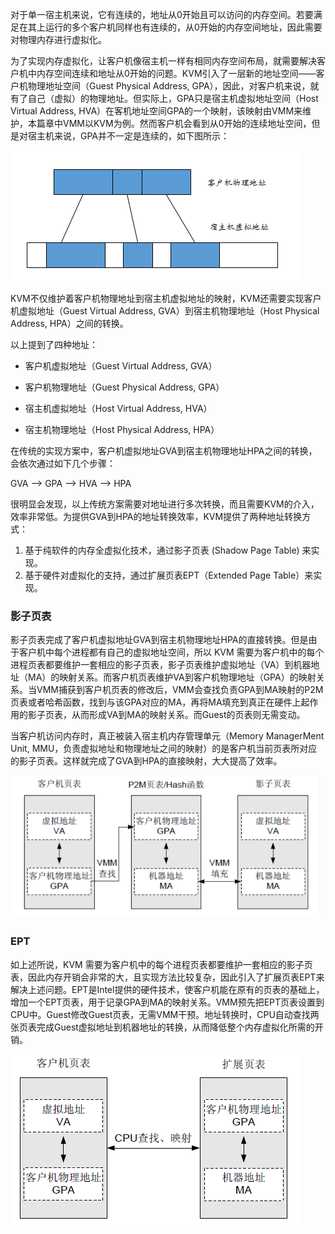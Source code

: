 对于单一宿主机来说，它有连续的，地址从0开始且可以访问的内存空间。若要满足在其上运行的多个客户机同样也有连续的，从0开始的内存空间地址，因此需要对物理内存进行虚拟化。

为了实现内存虚拟化，让客户机像宿主机一样有相同内存空间布局，就需要解决客户机中内存空间连续和地址从0开始的问题。KVM引入了一层新的地址空间——客户机物理地址空间（Guest Physical Address, GPA），因此，对客户机来说，就有了自己（虚拟）的物理地址。但实际上，GPA只是宿主机虚拟地址空间（Host Virtual Address, HVA）在客机地址空间GPA的一个映射，该映射由VMM来维护，本篇章中VMM以KVM为例。然而客户机会看到从0开始的连续地址空间，但是对宿主机来说，GPA并不一定是连续的，如下图所示：

![](/images/basis/memory.png)

KVM不仅维护着客户机物理地址到宿主机虚拟地址的映射，KVM还需要实现客户机虚拟地址（Guest Virtual Address, GVA）到宿主机物理地址（Host Physical Address, HPA）之间的转换。

以上提到了四种地址：

* 客户机虚拟地址（Guest Virtual Address, GVA）

* 客户机物理地址（Guest Physical Address, GPA）

* 宿主机虚拟地址（Host Virtual Address, HVA）

* 宿主机物理地址（Host Physical Address, HPA）

在传统的实现方案中，客户机虚拟地址GVA到宿主机物理地址HPA之间的转换，会依次通过如下几个步骤：

GVA  --&gt;  GPA  --&gt;  HVA  --&gt;  HPA

很明显会发现，以上传统方案需要对地址进行多次转换，而且需要KVM的介入，效率非常低。为提供GVA到HPA的地址转换效率，KVM提供了两种地址转换方式：

1. 基于纯软件的内存全虚拟化技术，通过影子页表 \(Shadow Page Table\) 来实现。
2. 基于硬件对虚拟化的支持，通过扩展页表EPT（Extended Page Table）来实现。

### **影子页表**

影子页表完成了客户机虚拟地址GVA到宿主机物理地址HPA的直接转换。但是由于客户机中每个进程都有自己的虚拟地址空间，所以 KVM 需要为客户机中的每个进程页表都要维护一套相应的影子页表，影子页表维护虚拟地址（VA）到机器地址（MA）的映射关系。而客户机页表维护VA到客户机物理地址（GPA）的映射关系。当VMM捕获到客户机页表的修改后，VMM会查找负责GPA到MA映射的P2M页表或者哈希函数，找到与该GPA对应的MA，再将MA填充到真正在硬件上起作用的影子页表，从而形成VA到MA的映射关系。而Guest的页表则无需变动。

当客户机访问内存时，真正被装入宿主机内存管理单元（Memory ManagerMent Unit, MMU，负责虚拟地址和物理地址之间的映射）的是客户机当前页表所对应的影子页表。这样就完成了GVA到HPA的直接映射，大大提高了效率。

![](/images/basis/shadow_page_table.png)

### EPT

如上述所说，KVM 需要为客户机中的每个进程页表都要维护一套相应的影子页表，因此内存开销会非常的大，且实现方法比较复杂，因此引入了扩展页表EPT来解决上述问题。EPT是Intel提供的硬件技术，使客户机能在原有的页表的基础上，增加一个EPT页表，用于记录GPA到MA的映射关系。VMM预先把EPT页表设置到CPU中。Guest修改Guest页表，无需VMM干预。地址转换时，CPU自动查找两张页表完成Guest虚拟地址到机器地址的转换，从而降低整个内存虚拟化所需的开销。

![](/images/basis/ept.png)

